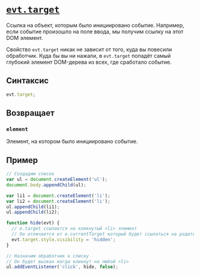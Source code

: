 # [`evt.target`](../index.md)

Cсылка на объект, которым было инициировано событие. Например, если событие произошло на поле ввода, мы получим ссылку на этот DOM элемент.

Свойство `evt.target` никак не зависит от того, куда вы повесили обработчик. Куда бы вы ни нажали, в `evt.target` попадёт самый глубокий элемент DOM-дерева из всех, где сработало событие.

## Синтаксис

```js
evt.target;
```

## Возвращает

### `element`

Элемент, на котором было инициировано событие.

## Пример

```js
// Создадим список
var ul = document.createElement('ul');
document.body.appendChild(ul);

var li1 = document.createElement('li');
var li2 = document.createElement('li');
ul.appendChild(li1);
ul.appendChild(li2);

function hide(evt) {
  // e.target ссылается на кликнутый <li> элемент
  // Он отличается от e.currentTarget который будет ссылаться на родительский <ul> в этом контексте
  evt.target.style.visibility = 'hidden';
}

// Назначим обработчик к списку
// Он будет вызван когда кликнут на любой <li>
ul.addEventListener('click', hide, false);
```
